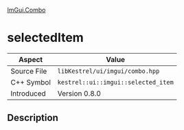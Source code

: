 [ImGui.Combo](index)
# selectedItem
| Aspect | Value |
| --- | --- |
| Source File | `libKestrel/ui/imgui/combo.hpp` |
| C++ Symbol | `kestrel::ui::imgui::selected_item` |
| Introduced | Version 0.8.0 |
## Description

